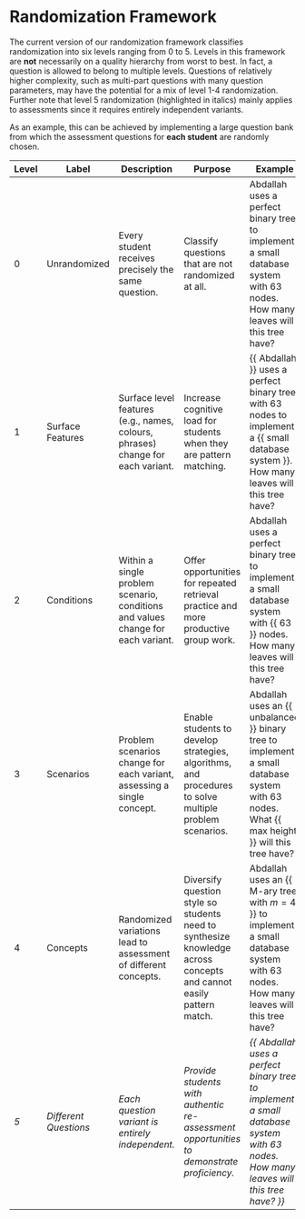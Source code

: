 # Randomization Framework

The current version of our randomization framework classifies randomization into six levels ranging from 0 to 5.
Levels in this framework are **not** necessarily on a quality hierarchy from worst to best.
In fact, a question is allowed to belong to multiple levels. Questions of relatively higher complexity, such as multi-part questions with many question parameters, may have the potential for a mix of level 1-4 randomization. Further note that level 5 randomization (highlighted in italics) mainly applies to assessments since it requires entirely independent variants.

As an example, this can be achieved by implementing a large question bank from which the assessment questions for **each student** are randomly chosen.

| Level | Label                 | Description                                                                      | Purpose                                                                                                            | Example                                                                                                                                              |
|-------|-----------------------|----------------------------------------------------------------------------------|--------------------------------------------------------------------------------------------------------------------|------------------------------------------------------------------------------------------------------------------------------------------------------|
| 0     | Unrandomized          | Every student receives precisely the same question.                              | Classify questions that are not randomized at all.                                                                 | Abdallah uses a perfect binary tree to implement a small database system with 63 nodes. How many leaves will this tree have?                         |
| 1     | Surface Features      | Surface level features (e.g., names, colours, phrases) change for each variant.  | Increase cognitive load for students when they are pattern matching.                                               | \{\{ Abdallah \}\} uses a perfect binary tree with 63 nodes to implement a \{\{ small database system \}\}. How many leaves will this tree have?     |
| 2     | Conditions            | Within a single problem scenario, conditions and values change for each variant. | Offer opportunities for repeated retrieval practice and more productive group work.                                | Abdallah uses a perfect binary tree to implement a small database system with \{\{ 63 \}\} nodes. How many leaves will this tree have?               |
| 3     | Scenarios             | Problem scenarios change for each variant, assessing a single concept.           | Enable students to develop strategies, algorithms, and procedures to solve multiple problem scenarios.             | Abdallah uses an \{\{ unbalanced \}\} binary tree to implement a small database system with 63 nodes. What \{\{ max height \}\} will this tree have? |
| 4     | Concepts              | Randomized variations lead to assessment of different concepts.                  | Diversify question style so students need to synthesize knowledge across concepts and cannot easily pattern match. | Abdallah uses an \{\{ M-ary tree with $m=4$ \}\} to implement a small database system with 63 nodes. How many leaves will this tree have?            |
| *5*   | *Different Questions* | *Each question variant is entirely independent.*                                 | *Provide students with authentic re-assessment opportunities to demonstrate proficiency.*                          | *\{\{ Abdallah uses a perfect binary tree to implement a small database system with 63 nodes. How many leaves will this tree have? \}\}*             |
